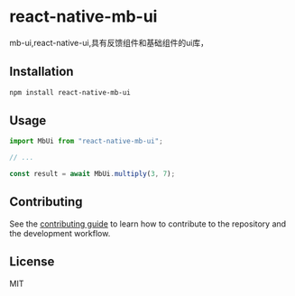 # react-native-mb-ui

mb-ui,react-native-ui,具有反馈组件和基础组件的ui库，

## Installation

```sh
npm install react-native-mb-ui
```

## Usage

```js
import MbUi from "react-native-mb-ui";

// ...

const result = await MbUi.multiply(3, 7);
```

## Contributing

See the [contributing guide](CONTRIBUTING.md) to learn how to contribute to the repository and the development workflow.

## License

MIT
